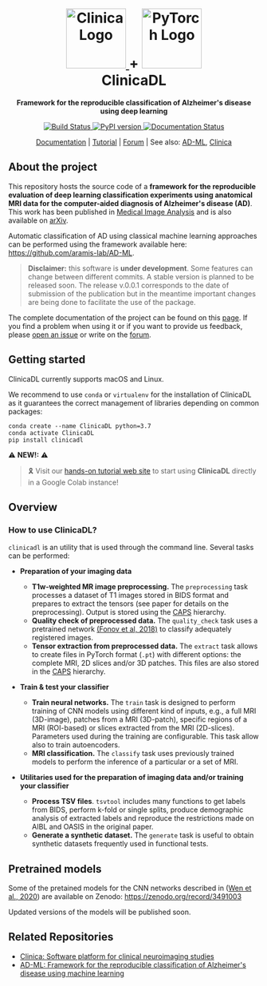 <h1 align="center">
  <a href="http://www.clinica.run">
    <img src="http://www.clinica.run/assets/images/clinica-icon-257x257.png" alt="Clinica Logo" width="120" height="120">
  </a>
  +
  <a href="https://pytorch.org/">
    <img src="https://pytorch.org/assets/images/pytorch-logo.png" alt="PyTorch Logo" width="120" height="120">
  </a>
  <br/>
  ClinicaDL
</h1>

<p align="center"><strong>Framework for the reproducible classification of Alzheimer's disease using deep learning</strong></p>

<p align="center">
  <a href="https://ci.inria.fr/clinicadl/job/AD-DL/job/master/">
    <img src="https://ci.inria.fr/clinicadl/buildStatus/icon?job=AD-DL%2Fmaster" alt="Build Status">
  </a>
  <a href="https://badge.fury.io/py/clinicadl">
    <img src="https://badge.fury.io/py/clinicadl.svg" alt="PyPI version">
  </a>
  <a href='https://clinicadl.readthedocs.io/en/latest/?badge=latest'>
    <img src='https://readthedocs.org/projects/clinicadl/badge/?version=latest' alt='Documentation Status' />
  </a>

</p>

<p align="center">
  <a href="https://clinicadl.readthedocs.io/">Documentation</a> |
  <a href="https://aramislab.paris.inria.fr/clinicadl/tuto/intro.html">Tutorial</a> |
  <a href="https://groups.google.com/forum/#!forum/clinica-user">Forum</a> |
  See also:
  <a href="#related-repositories">AD-ML</a>,
  <a href="#related-repositories">Clinica</a>
</p>


## About the project

This repository hosts the source code of a **framework for the reproducible
evaluation of deep learning classification experiments using anatomical MRI
data for the computer-aided diagnosis of Alzheimer's disease (AD)**. This work
has been published in [Medical Image
Analysis](https://doi.org/10.1016/j.media.2020.101694) and is also available on
[arXiv](https://arxiv.org/abs/1904.07773).

Automatic classification of AD using classical machine learning approaches can
be performed using the framework available here:
<https://github.com/aramis-lab/AD-ML>.

> **Disclaimer:** this software is **under development**. Some features can
change between different commits. A stable version is planned to be released
soon. The release v.0.0.1 corresponds to the date of submission of the
publication but in the meantime important changes are being done to facilitate
the use of the package.

The complete documentation of the project can be found on 
this [page](https://clinicadl.readthedocs.io/). 
If you find a problem when using it or if you want to provide us feedback,
please [open an issue](https://github.com/aramis-lab/ad-dl/issues) or write on
the [forum](https://groups.google.com/forum/#!forum/clinica-user).

## Getting started
ClinicaDL currently supports macOS and Linux.

We recommend to use `conda` or `virtualenv` for the installation of ClinicaDL
as it guarantees the correct management of libraries depending on common
packages:

```{.sourceCode .bash}
conda create --name ClinicaDL python=3.7
conda activate ClinicaDL
pip install clinicadl
```

:warning: **NEW!:** :warning:
> :reminder_ribbon: Visit our [hands-on tutorial web
site](https://aramislab.paris.inria.fr/clinicadl/tuto/intro.html) to start
using **ClinicaDL** directly in a Google Colab instance!

## Overview

### How to use ClinicaDL?

`clinicadl` is an utility that is used through the command line. Several tasks
can be performed:

- **Preparation of your imaging data**
    * **T1w-weighted MR image preprocessing.** The `preprocessing` task
      processes a dataset of T1 images stored in BIDS format and prepares to
      extract the tensors (see paper for details on the preprocessing). Output
      is stored using the [CAPS](https://aramislab.paris.inria.fr/clinica/docs/public/latest/CAPS/Introduction/)
      hierarchy.
    * **Quality check of preprocessed data.** The `quality_check` task uses a
      pretrained network [(Fonov et al,
      2018)](https://www.biorxiv.org/content/10.1101/303487v1) to classify
      adequately registered images.
    * **Tensor extraction from preprocessed data.** The `extract` task allows
      to create files in PyTorch format (`.pt`) with different options: the
      complete MRI, 2D slices and/or 3D patches. This files are also stored in
      the [CAPS](https://aramislab.paris.inria.fr/clinica/docs/public/latest/CAPS/Introduction/) hierarchy.

- **Train & test your classifier**
    * **Train neural networks.** The `train` task is designed to perform
      training of CNN models using different kind of inputs, e.g., a full MRI
      (3D-image), patches from a MRI (3D-patch), specific regions of a MRI
      (ROI-based) or slices extracted from the MRI (2D-slices). Parameters used
      during the training are configurable. This task allow also to train
      autoencoders.
    * **MRI classification.** The `classify` task uses previously trained models
      to perform the inference of a particular or a set of MRI.


- **Utilitaries used for the preparation of imaging data and/or training your
  classifier**
    * **Process TSV files**. `tsvtool` includes many functions to get labels
      from BIDS, perform k-fold or single splits, produce demographic analysis
      of extracted labels and reproduce the restrictions made on AIBL and OASIS
      in the original paper.
    * **Generate a synthetic dataset.** The `generate` task is useful to obtain
      synthetic datasets frequently used in functional tests.

## Pretrained models

Some of the pretained models for the CNN networks described in 
([Wen et al., 2020](https://doi.org/10.1016/j.media.2020.101694)) 
are available on Zenodo:
<https://zenodo.org/record/3491003>

Updated versions of the models will be published soon.

## Related Repositories

- [Clinica: Software platform for clinical neuroimaging studies](https://github.com/aramis-lab/clinica)
- [AD-ML: Framework for the reproducible classification of Alzheimer's disease using machine learning](https://github.com/aramis-lab/AD-ML)
